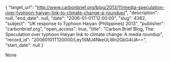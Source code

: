 {
  "target_url": "http://www.carbonbrief.org/blog/2013/11/media-speculation-over-typhoon-haiyan-link-to-climate-change-a-roundup/", 
  "description": null, 
  "end_date": null, 
  "date": "2006-01-01T12:00:00", 
  "slug": 4362, 
  "subject": "UK response to Typhoon Haiyan (Philippines) 2013", 
  "publisher": "carbonbrief.org", 
  "open_access": true, 
  "title": "Carbon Brief Blog, The: Speculation over typhoon Haiyan link to climate change: A media roundup", 
  "record_id": "20060101T120000/Ley1SMJ4NkeULWn2GbG4UA==", 
  "start_date": null
}

None